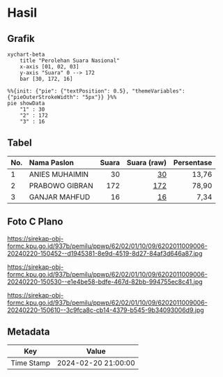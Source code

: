 # Hasil

## Grafik

```mermaid
xychart-beta
    title "Perolehan Suara Nasional"
    x-axis [01, 02, 03]
    y-axis "Suara" 0 --> 172
    bar [30, 172, 16]
```

```mermaid
%%{init: {"pie": {"textPosition": 0.5}, "themeVariables": {"pieOuterStrokeWidth": "5px"}} }%%
pie showData
    "1" : 30
    "2" : 172
    "3" : 16
```

## Tabel

| No. | Nama Paslon    | Suara | Suara (raw) | Persentase |
|:--- |:-------------- | -----:| -----------:| ----------:|
| 1   | ANIES MUHAIMIN | 30    | [30][p-1]   | 13,76      |
| 2   | PRABOWO GIBRAN | 172   | [172][p-2]  | 78,90      |
| 3   | GANJAR MAHFUD  | 16    | [16][p-3]   | 7,34       |


[p-1]: https://github.com/gigit-pemilu/pemilu-2024/blob/main/pilpres/hitung-suara/sub/62-kalimantan-tengah/sub/02-kotawaringin-timur/sub/01-kota-besi/sub/1009-kota-besi-hulu/sub/006-tps/sub/paslon-1.txt
[p-2]: https://github.com/gigit-pemilu/pemilu-2024/blob/main/pilpres/hitung-suara/sub/62-kalimantan-tengah/sub/02-kotawaringin-timur/sub/01-kota-besi/sub/1009-kota-besi-hulu/sub/006-tps/sub/paslon-2.txt
[p-3]: https://github.com/gigit-pemilu/pemilu-2024/blob/main/pilpres/hitung-suara/sub/62-kalimantan-tengah/sub/02-kotawaringin-timur/sub/01-kota-besi/sub/1009-kota-besi-hulu/sub/006-tps/sub/paslon-3.txt

## Foto C Plano

https://sirekap-obj-formc.kpu.go.id/937b/pemilu/ppwp/62/02/01/10/09/6202011009006-20240220-150452--d1945381-8e9d-4519-8d27-84af3d646a87.jpg

https://sirekap-obj-formc.kpu.go.id/937b/pemilu/ppwp/62/02/01/10/09/6202011009006-20240220-150530--e1e4be58-bdfe-467d-82bb-994755ec8c41.jpg

https://sirekap-obj-formc.kpu.go.id/937b/pemilu/ppwp/62/02/01/10/09/6202011009006-20240220-150610--3c9fca8c-cb14-4379-b545-9b34093006d9.jpg


## Metadata

| Key        | Value               |
| ---------- | ------------------- |
| Time Stamp | 2024-02-20 21:00:00 |




